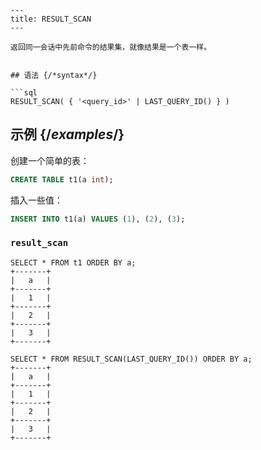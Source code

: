 ```
---
title: RESULT_SCAN
---

返回同一会话中先前命令的结果集，就像结果是一个表一样。


## 语法 {/*syntax*/}

```sql
RESULT_SCAN( { '<query_id>' | LAST_QUERY_ID() } )
```

## 示例 {/*examples*/}

创建一个简单的表：

```sql
CREATE TABLE t1(a int);
```

插入一些值：

```sql
INSERT INTO t1(a) VALUES (1), (2), (3);
```

### `result_scan`


```shell
SELECT * FROM t1 ORDER BY a;
+-------+
|   a   |
+-------+
|   1   |
+-------+
|   2   |
+-------+
|   3   |
+-------+
```


```shell
SELECT * FROM RESULT_SCAN(LAST_QUERY_ID()) ORDER BY a;
+-------+
|   a   |
+-------+
|   1   |
+-------+
|   2   |
+-------+
|   3   |
+-------+
```

```